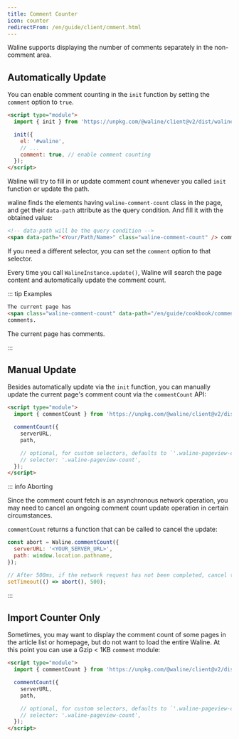 ```yaml
---
title: Comment Counter
icon: counter
redirectFrom: /en/guide/client/cmment.html
---
```


Waline supports displaying the number of comments separately in the non-comment area.

<!-- more -->

## Automatically Update

You can enable comment counting in the `init` function by setting the `comment` option to `true`.

```html
<script type="module">
  import { init } from 'https://unpkg.com/@waline/client@v2/dist/waline.mjs';

  init({
    el: '#waline',
    // ...
    comment: true, // enable comment counting
  });
</script>
```

Waline will try to fill in or update comment count whenever you called `init` function or update the path.

waline finds the elements having `waline-comment-count` class in the page, and get their `data-path` attribute as the query condition. And fill it with the obtained value:

```html
<!-- data-path will be the query condition -->
<span data-path="<Your/Path/Name>" class="waline-comment-count" /> comments
```

If you need a different selector, you can set the `comment` option to that selector.

Every time you call `WalineInstance.update()`, Waline will search the page content and automatically update the comment count.

::: tip Examples

```html
The current page has
<span class="waline-comment-count" data-path="/en/guide/cookbook/comment" />
comments.
```

The current page has
<span data-path="/en/guide/cookbook/comment" class="waline-comment-count" /> comments.

:::

## Manual Update

Besides automatically update via the `init` function, you can manually update the current page's comment count via the `commentCount` API:

```html
<script type="module">
  import { commentCount } from 'https://unpkg.com/@waline/client@v2/dist/comment.mjs';

  commentCount({
    serverURL,
    path,

    // optional, for custom selectors, defaults to `'.waline-pageview-count'`
    // selector: '.waline-pageview-count',
  });
</script>
```

::: info Aborting

Since the comment count fetch is an asynchronous network operation, you may need to cancel an ongoing comment count update operation in certain circumstances.

`commentCount` returns a function that can be called to cancel the update:

```js
const abort = Waline.commentCount({
  serverURL: '<YOUR_SERVER_URL>',
  path: window.location.pathname,
});

// After 500ms, if the network request has not been completed, cancel this operation
setTimeout(() => abort(), 500);
```

:::

## Import Counter Only

Sometimes, you may want to display the comment count of some pages in the article list or homepage, but do not want to load the entire Waline. At this point you can use a Gzip < 1KB `comment` module:

```html
<script type="module">
  import { commentCount } from 'https://unpkg.com/@waline/client@v2/dist/comment.mjs';

  commentCount({
    serverURL,
    path,

    // optional, for custom selectors, defaults to `'.waline-pageview-count'`
    // selector: '.waline-pageview-count',
  });
</script>
```
